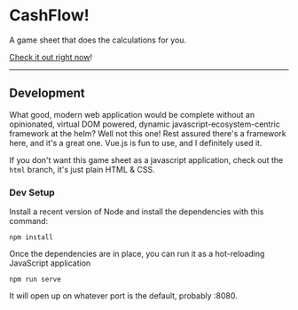 # CashFlow!

A game sheet that does the calculations for you.

[Check it out right now](https://nathanstrutz.github.io/cashflow-balance-sheet/)!

---

## Development

What good, modern web application would be complete without an opinionated, virtual DOM powered, dynamic javascript-ecosystem-centric framework at the helm? Well not this one! Rest assured there's a framework here, and it's a great one. Vue.js is fun to use, and I definitely used it.

If you don't want this game sheet as a javascript application, check out the `html` branch, it's just plain HTML & CSS.

### Dev Setup

Install a recent version of Node and install the dependencies with this command:

```
npm install
```

Once the dependencies are in place, you can run it as a hot-reloading JavaScript application

```
npm run serve
```

It will open up on whatever port is the default, probably :8080.
